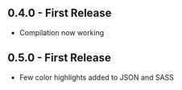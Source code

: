 ## 0.4.0 - First Release
* Compilation now working

## 0.5.0 - First Release
* Few color highlights added to JSON and SASS

